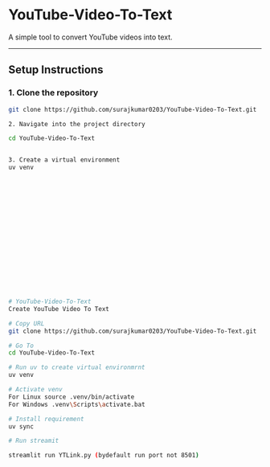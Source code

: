 # YouTube-Video-To-Text

A simple tool to convert YouTube videos into text.

---

## Setup Instructions

### 1. Clone the repository

```bash
git clone https://github.com/surajkumar0203/YouTube-Video-To-Text.git

2. Navigate into the project directory

cd YouTube-Video-To-Text


3. Create a virtual environment
uv venv


















# YouTube-Video-To-Text
Create YouTube Video To Text

# Copy URL
git clone https://github.com/surajkumar0203/YouTube-Video-To-Text.git

# Go To
cd YouTube-Video-To-Text

# Run uv to create virtual environmrnt
uv venv

# Activate venv
For Linux source .venv/bin/activate
For Windows .venv\Scripts\activate.bat

# Install requirement
uv sync

# Run streamit

streamlit run YTLink.py (bydefault run port not 8501)

